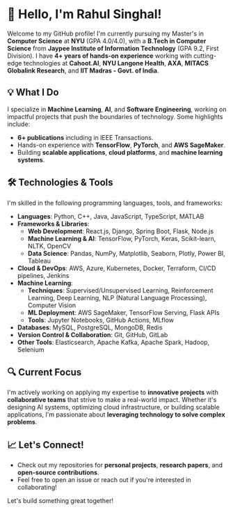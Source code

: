 # 👋 Hello, I'm Rahul Singhal!

Welcome to my GitHub profile! I'm currently pursuing my Master's in **Computer Science** at **NYU** (GPA 4.0/4.0), with a **B.Tech in Computer Science** from **Jaypee Institute of Information Technology** (GPA 9.2, First Division). I have **4+ years of hands-on experience** working with cutting-edge technologies at **Cahoot.AI**, **NYU Langone Health**, **AXA**, **MITACS Globalink Research**, and **IIT Madras - Govt. of India**.

## 💡 What I Do

I specialize in **Machine Learning**, **AI**, and **Software Engineering**, working on impactful projects that push the boundaries of technology. Some highlights include:

- **6+ publications** including in IEEE Transactions.
- Hands-on experience with **TensorFlow**, **PyTorch**, and **AWS SageMaker**.
- Building **scalable applications**, **cloud platforms**, and **machine learning systems**.

## 🛠️ Technologies & Tools

I'm skilled in the following programming languages, tools, and frameworks:
- **Languages**: Python, C++, Java, JavaScript, TypeScript, MATLAB
- **Frameworks & Libraries**: 
  - **Web Development**: React.js, Django, Spring Boot, Flask, Node.js
  - **Machine Learning & AI**: TensorFlow, PyTorch, Keras, Scikit-learn, NLTK, OpenCV
  - **Data Science**: Pandas, NumPy, Matplotlib, Seaborn, Plotly, Power BI, Tableau
- **Cloud & DevOps**: AWS, Azure, Kubernetes, Docker, Terraform, CI/CD pipelines, Jenkins
- **Machine Learning**:
  - **Techniques**: Supervised/Unsupervised Learning, Reinforcement Learning, Deep Learning, NLP (Natural Language Processing), Computer Vision
  - **ML Deployment**: AWS SageMaker, TensorFlow Serving, Flask APIs
  - **Tools**: Jupyter Notebooks, GitHub Actions, MLflow
- **Databases**: MySQL, PostgreSQL, MongoDB, Redis
- **Version Control & Collaboration**: Git, GitHub, GitLab
- **Other Tools**: Elasticsearch, Apache Kafka, Apache Spark, Hadoop, Selenium

## 🔍 Current Focus

I'm actively working on applying my expertise to **innovative projects** with **collaborative teams** that strive to make a real-world impact. Whether it's designing AI systems, optimizing cloud infrastructure, or building scalable applications, I'm passionate about **leveraging technology to solve complex problems**.

## 📈 Let's Connect!

- Check out my repositories for **personal projects**, **research papers**, and **open-source contributions**.
- Feel free to open an issue or reach out if you're interested in collaborating!

Let's build something great together!
